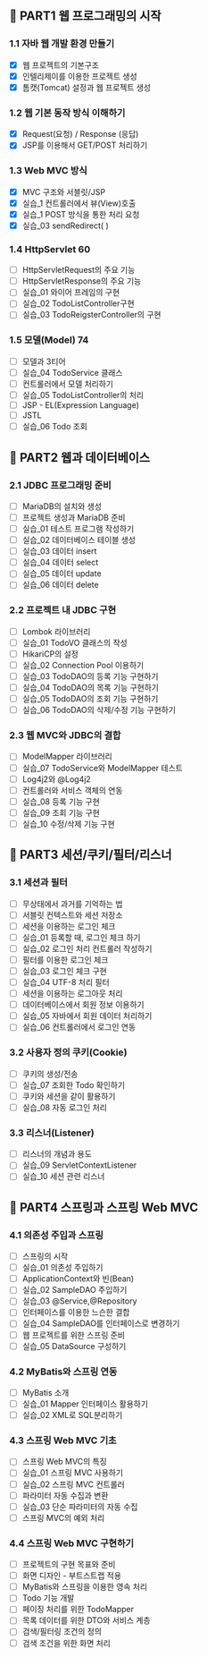 ## 📌 PART1 웹 프로그래밍의 시작

### 1.1 자바 웹 개발 환경 만들기

- [x]  웹 프로젝트의 기본구조
- [x]  인텔리제이를 이용한 프로젝트 생성
- [x]  톰캣(Tomcat) 설정과 웹 프로젝트 생성

### 1.2 웹 기본 동작 방식 이해하기

- [x]  Request(요청) / Response (응답)
- [x]  JSP를 이용해서 GET/POST 처리하기

### 1.3 Web MVC 방식

- [x]  MVC 구조와 서블릿/JSP
- [x]  실습_1 컨트롤러에서 뷰(View)호출
- [x]  실습_1 POST 방식을 통한 처리 요청
- [x]  실습_03 sendRedirect( )

### 1.4 HttpServlet 60

- [ ]  HttpServletRequest의 주요 기능
- [ ]  HttpServletResponse의 주요 기능
- [ ]  실습_01 와이어 프레임의 구현
- [ ]  실습_02 TodoListController구현
- [ ]  실습_03 TodoReigsterController의 구현

### 1.5 모델(Model) 74

- [ ]  모델과 3티어
- [ ]  실습_04 TodoService 클래스
- [ ]  컨트롤러에서 모델 처리하기
- [ ]  실습_05 TodoListController의 처리
- [ ]  JSP - EL(Expression Language)
- [ ]  JSTL
- [ ]  실습_06 Todo 조회

## 📌 PART2 웹과 데이터베이스

### 2.1 JDBC 프로그래밍 준비

- [ ]  MariaDB의 설치와 생성
- [ ]  프로젝트 생성과 MariaDB 준비
- [ ]  실습_01 테스트 프로그램 작성하기
- [ ]  실습_02 데이터베이스 테이블 생성
- [ ]  실습_03 데이터 insert
- [ ]  실습_04 데이터 select
- [ ]  실습_05 데이터 update
- [ ]  실습_06 데이터 delete

### 2.2 프로젝트 내 JDBC 구현

- [ ]  Lombok 라이브러리
- [ ]  실습_01 TodoVO 클래스의 작성
- [ ]  HikariCP의 설정
- [ ]  실습_02 Connection Pool 이용하기
- [ ]  실습_03 TodoDAO의 등록 기능 구현하기
- [ ]  실습_04 TodoDAO의 목록 기능 구현하기
- [ ]  실습_05 TodoDAO의 조회 기능 구현하기
- [ ]  실습_06 TodoDAO의 삭제/수정 기능 구현하기

### 2.3 웹 MVC와 JDBC의 결합

- [ ]  ModelMapper 라이브러리
- [ ]  실습_07 TodoService와 ModelMapper 테스트
- [ ]  Log4j2와 @Log4j2
- [ ]  컨트롤러와 서비스 객체의 연동
- [ ]  실습_08 등록 기능 구현
- [ ]  실습_09 조회 기능 구현
- [ ]  실습_10 수정/삭제 기능 구현

## 📌 PART3 세션/쿠키/필터/리스너

### 3.1 세션과 필터

- [ ]  무상태에서 과거를 기억하는 법
- [ ]  서블릿 컨텍스트와 세션 저장소
- [ ]  세션을 이용하는 로그인 체크
- [ ]  실습_01 등록할 때, 로그인 체크 하기
- [ ]  실습_02 로그인 처리 컨트롤러 작성하기
- [ ]  필터를 이용한 로그인 체크
- [ ]  실습_03 로그인 체크 구현
- [ ]  실습_04 UTF-8 처리 필터
- [ ]  세션을 이용하는 로그아웃 처리
- [ ]  데이터베이스에서 회원 정보 이용하기
- [ ]  실습_05 자바에서 회원 데이터 처리하기
- [ ]  실습_06 컨트롤러에서 로그인 연동

### 3.2 사용자 정의 쿠키(Cookie)

- [ ]  쿠키의 생성/전송
- [ ]  실습_07 조회한 Todo 확인하기
- [ ]  쿠키와 세션을 같이 활용하기
- [ ]  실습_08 자동 로그인 처리

### 3.3 리스너(Listener)

- [ ]  리스너의 개념과 용도
- [ ]  실습_09 ServletContextListener
- [ ]  실습_10 세션 관련 리스너

## 📌 PART4 스프링과 스프링 Web MVC

### 4.1 의존성 주입과 스프링

- [ ]  스프링의 시작
- [ ]  실습_01 의존성 주입하기
- [ ]  ApplicationContext와 빈(Bean)
- [ ]  실습_02 SampleDAO 주입하기
- [ ]  실습_03 @Service,@Repository
- [ ]  인터페이스를 이용한 느슨한 결합
- [ ]  실습_04 SampleDAO를 인터페이스로 변경하기
- [ ]  웹 프로젝트를 위한 스프링 준비
- [ ]  실습_05 DataSource 구성하기

### 4.2 MyBatis와 스프링 연동

- [ ]  MyBatis 소개
- [ ]  실습_01 Mapper 인터페이스 활용하기
- [ ]  실습_02 XML로 SQL분리하기

### 4.3 스프링 Web MVC 기초

- [ ]  스프링 Web MVC의 특징
- [ ]  실습_01 스프링 MVC 사용하기
- [ ]  실습_02 스프링 MVC 컨트롤러
- [ ]  파라미터 자동 수집과 변환
- [ ]  실습_03 단순 파라미터의 자동 수집
- [ ]  스프링 MVC의 예외 처리

### 4.4 스프링 Web MVC 구현하기

- [ ]  프로젝트의 구현 목표와 준비
- [ ]  화면 디자인 - 부트스트랩 적용
- [ ]  MyBatis와 스프링을 이용한 영속 처리
- [ ]  Todo 기능 개발
- [ ]  페이징 처리를 위한 TodoMapper
- [ ]  목록 데이터를 위한 DTO와 서비스 계층
- [ ]  검색/필터링 조건의 정의
- [ ]  검색 조건을 위한 화면 처리
